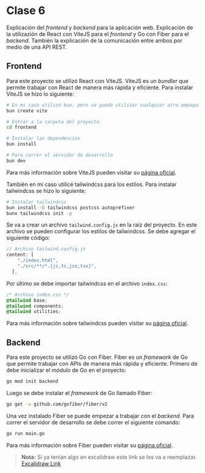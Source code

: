 # Clase 6

Explicación del _frontend_ y _backend_ para la aplicación web. Explicación de la utilizazión de React con ViteJS para el _frontend_ y Go con Fiber para el _backend_. También la explicación de la comunicación entre ambos por medio de una API REST.

## Frontend

Para este proyecto se utilizó React con ViteJS. ViteJS es un _bundler_ que permite trabajar con React de manera más rápida y eficiente. Para instalar ViteJS se hizo lo siguiente:

```bash
# En mi caso utilicé bun, pero se puede utilizar cualquier otro empaquetador
bun create vite

# Entrar a la carpeta del proyecto
cd frontend

# Instalar las dependencias
bun install

# Para correr el servidor de desarrollo
bun dev
```

Para más información sobre ViteJS pueden visitar su [página oficial](https://vitejs.dev/guide/).

También en mi caso utilicé tailwindcss para los estilos. Para instalar tailwindcss se hizo lo siguiente:

```bash
# Instalar tailwindcss
bun install -D tailwindcss postcss autoprefixer
bunx tailwindcss init -p
```

Se va a crear un archivo `tailwind.config.js` en la raíz del proyecto. En este archivo se pueden configurar los estilos de tailwindcss. Se debe agregar el siguiente código:

```js
// Archivo tailwind.config.js
content: [
    "./index.html",
    "./src/**/*.{js,ts,jsx,tsx}",
  ],
```

Por último se debe importar tailwindcss en el archivo `index.css`:

```css
/* Archivo index.css */
@tailwind base;
@tailwind components;
@tailwind utilities;
```

Para más información sobre tailwindcss pueden visitar su [página oficial](https://tailwindcss.com/docs/guides/vite).

## Backend

Para este proyecto se utilizó Go con Fiber. Fiber es un _framework_ de Go que permite trabajar con APIs de manera más rápida y eficiente. Primero de debe inicializar el _módulo_ de Go en el proyecto:

```bash
go mod init backend
```

Luego se debe instalar el _framework_ de Go llamado Fiber:

```bash
go get -u github.com/gofiber/fiber/v2
```

Una vez instalado Fiber se puede empezar a trabajar con el _backend_. Para correr el servidor de desarrollo se debe correr el siguiente comando:

```bash
go run main.go
```

Para más información sobre Fiber pueden visitar su [página oficial](https://docs.gofiber.io/).

> **Nota:** Si ya tenían algo en excalidraw este link se los va a reemplazar.
> [Excalidraw Link](https://excalidraw.com/#json=WDkZ8Lvfh2LJHYVkzT6e-,ml6ZkYxu8wjdO576pHj4Sg)
